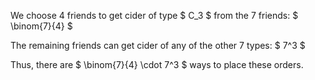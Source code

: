 We choose 4 friends to get cider of type $ C_3 $ from the 7 friends: $ \binom{7}{4} $

The remaining friends can get cider of any of the other 7 types: $ 7^3 $

Thus, there are $ \binom{7}{4} \cdot 7^3 $ ways to place these orders.
